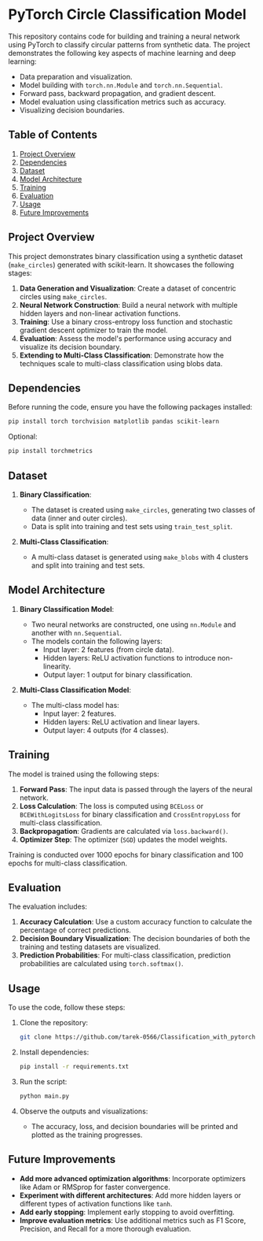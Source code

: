 
# PyTorch Circle Classification Model

This repository contains code for building and training a neural network using PyTorch to classify circular patterns from synthetic data. The project demonstrates the following key aspects of machine learning and deep learning:

- Data preparation and visualization.
- Model building with `torch.nn.Module` and `torch.nn.Sequential`.
- Forward pass, backward propagation, and gradient descent.
- Model evaluation using classification metrics such as accuracy.
- Visualizing decision boundaries.

## Table of Contents

1. [Project Overview](#project-overview)
2. [Dependencies](#dependencies)
3. [Dataset](#dataset)
4. [Model Architecture](#model-architecture)
5. [Training](#training)
6. [Evaluation](#evaluation)
7. [Usage](#usage)
8. [Future Improvements](#future-improvements)

## Project Overview

This project demonstrates binary classification using a synthetic dataset (`make_circles`) generated with scikit-learn. It showcases the following stages:
1. **Data Generation and Visualization**: Create a dataset of concentric circles using `make_circles`.
2. **Neural Network Construction**: Build a neural network with multiple hidden layers and non-linear activation functions.
3. **Training**: Use a binary cross-entropy loss function and stochastic gradient descent optimizer to train the model.
4. **Evaluation**: Assess the model's performance using accuracy and visualize its decision boundary.
5. **Extending to Multi-Class Classification**: Demonstrate how the techniques scale to multi-class classification using blobs data.

## Dependencies

Before running the code, ensure you have the following packages installed:

```bash
pip install torch torchvision matplotlib pandas scikit-learn
```

Optional:
```bash
pip install torchmetrics
```

## Dataset

1. **Binary Classification**:
   - The dataset is created using `make_circles`, generating two classes of data (inner and outer circles).
   - Data is split into training and test sets using `train_test_split`.

2. **Multi-Class Classification**:
   - A multi-class dataset is generated using `make_blobs` with 4 clusters and split into training and test sets.

## Model Architecture

1. **Binary Classification Model**:
   - Two neural networks are constructed, one using `nn.Module` and another with `nn.Sequential`.
   - The models contain the following layers:
     - Input layer: 2 features (from circle data).
     - Hidden layers: ReLU activation functions to introduce non-linearity.
     - Output layer: 1 output for binary classification.

2. **Multi-Class Classification Model**:
   - The multi-class model has:
     - Input layer: 2 features.
     - Hidden layers: ReLU activation and linear layers.
     - Output layer: 4 outputs (for 4 classes).

## Training

The model is trained using the following steps:

1. **Forward Pass**: The input data is passed through the layers of the neural network.
2. **Loss Calculation**: The loss is computed using `BCELoss` or `BCEWithLogitsLoss` for binary classification and `CrossEntropyLoss` for multi-class classification.
3. **Backpropagation**: Gradients are calculated via `loss.backward()`.
4. **Optimizer Step**: The optimizer (`SGD`) updates the model weights.

Training is conducted over 1000 epochs for binary classification and 100 epochs for multi-class classification.

## Evaluation

The evaluation includes:
1. **Accuracy Calculation**: Use a custom accuracy function to calculate the percentage of correct predictions.
2. **Decision Boundary Visualization**: The decision boundaries of both the training and testing datasets are visualized.
3. **Prediction Probabilities**: For multi-class classification, prediction probabilities are calculated using `torch.softmax()`.

## Usage

To use the code, follow these steps:

1. Clone the repository:
    ```bash
    git clone https://github.com/tarek-0566/Classification_with_pytorch.git
    ```

2. Install dependencies:
    ```bash
    pip install -r requirements.txt
    ```

3. Run the script:
    ```bash
    python main.py
    ```

4. Observe the outputs and visualizations:
    - The accuracy, loss, and decision boundaries will be printed and plotted as the training progresses.

## Future Improvements

- **Add more advanced optimization algorithms**: Incorporate optimizers like Adam or RMSprop for faster convergence.
- **Experiment with different architectures**: Add more hidden layers or different types of activation functions like `tanh`.
- **Add early stopping**: Implement early stopping to avoid overfitting.
- **Improve evaluation metrics**: Use additional metrics such as F1 Score, Precision, and Recall for a more thorough evaluation.
